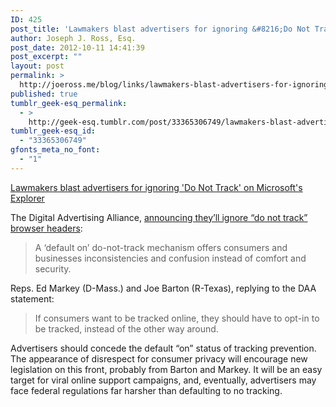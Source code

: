 ```yaml
---
ID: 425
post_title: 'Lawmakers blast advertisers for ignoring &#8216;Do Not Track&#8217; on Microsoft&#8217;s Explorer'
author: Joseph J. Ross, Esq.
post_date: 2012-10-11 14:41:39
post_excerpt: ""
layout: post
permalink: >
  http://joeross.me/blog/links/lawmakers-blast-advertisers-for-ignoring-do-not/
published: true
tumblr_geek-esq_permalink:
  - >
    http://geek-esq.tumblr.com/post/33365306749/lawmakers-blast-advertisers-for-ignoring-do-not
tumblr_geek-esq_id:
  - "33365306749"
gfonts_meta_no_font:
  - "1"
---
```

<a href='http://thehill.com/blogs/hillicon-valley/technology/261313-lawmakers-blast-advertisers-for-ignoring-do-not-track-on-microsofts-explorer'>Lawmakers blast advertisers for ignoring 'Do Not Track' on Microsoft's Explorer</a><div class="link_description"><p>The Digital Advertising Alliance, <a href="http://adage.com/article/digital/online-ad-industry-ahead-ignore-microsoft-s-track-browser/237659/" target="_blank">announcing they&#8217;ll ignore &#8220;do not track&#8221; browser headers</a>:</p>

<blockquote>
  <p>A &#8216;default on&#8217; do-not-track mechanism offers consumers and businesses inconsistencies and confusion instead of comfort and security.</p>
</blockquote>

<p>Reps. Ed Markey (D-Mass.) and Joe Barton (R-Texas), replying to the DAA statement:</p>

<blockquote>
  <p>If consumers want to be tracked online, they should have to opt-in to be tracked, instead of the other way around.</p>
</blockquote>

<p>Advertisers should concede the default &#8220;on&#8221; status of tracking prevention. The appearance of disrespect for consumer privacy will encourage new legislation on this front, probably from Barton and Markey. It will be an easy target for viral online support campaigns, and, eventually, advertisers may face federal regulations far harsher than defaulting to no tracking.</p></div>